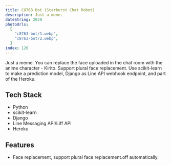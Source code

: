 ```yaml
---
title: C8763 Bot (Starburst Chat Robot)
description: Just a meme.
dateString: 2020
photoUrls:
  [
    "c8763-bot/1.webp",
    "c8763-bot/2.webp",
  ]
index: 120
---
```


Just a meme. You can replace the face uploaded in the chat room with the anime character - Kirito. Support plural face replacement. Use scikit-learn to make a prediction model, Django as Line API webhook endpoint, and part of the Heroku.

## Tech Stack

- Python
- scikit-learn
- Django
- Line Messaging API/Liff API
- Heroku

## Features

- Face replacement, support plural face replacement.off automatically.
